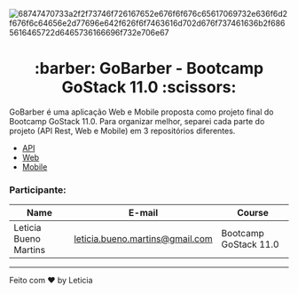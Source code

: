 ![68747470733a2f2f73746f726167652e676f6f676c65617069732e636f6d2f676f6c64656e2d77696e642f626f6f7463616d702d676f737461636b2f6865616465722d6465736166696f732e706e67](https://user-images.githubusercontent.com/50913322/87230209-c2d41600-c384-11ea-9339-71a8deacfccc.png)

<h1 align="center">:barber: GoBarber - Bootcamp GoStack 11.0 :scissors:</h1>

GoBarber é uma aplicação Web e Mobile proposta como projeto final do Bootcamp GoStack 11.0. Para organizar melhor, separei cada parte do projeto (API Rest, Web e Mobile) em 3 repositórios diferentes.

- [API](https://github.com/letbueno/goBarber_API)
- [Web](https://github.com/letbueno/goBarber_WEB)
- [Mobile](https://github.com/letbueno/goBarber_Mobile)


### Participante: 
|Name|E-mail|Course|
| -------- | -------- | -------- |
|Leticia Bueno Martins|leticia.bueno.martins@gmail.com|Bootcamp GoStack 11.0|

---

Feito com :heart: by Leticia
